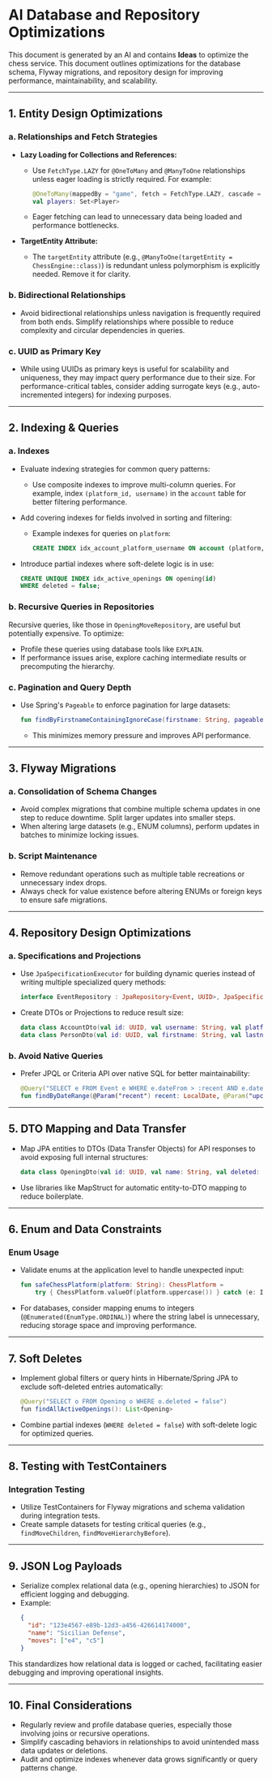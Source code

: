 # AI Database and Repository Optimizations

This document is generated by an AI and contains **Ideas** to optimize the chess service.
This document outlines optimizations for the database schema, Flyway migrations, and repository design for improving performance, maintainability, and scalability.

---

## **1. Entity Design Optimizations**

### a. Relationships and Fetch Strategies
- **Lazy Loading for Collections and References:**
    - Use `FetchType.LAZY` for `@OneToMany` and `@ManyToOne` relationships unless eager loading is strictly required. For example:
      ```kotlin
      @OneToMany(mappedBy = "game", fetch = FetchType.LAZY, cascade = [CascadeType.ALL])
      val players: Set<Player>
      ```
    - Eager fetching can lead to unnecessary data being loaded and performance bottlenecks.

- **TargetEntity Attribute:**
    - The `targetEntity` attribute (e.g., `@ManyToOne(targetEntity = ChessEngine::class)`) is redundant unless polymorphism is explicitly needed. Remove it for clarity.

### b. Bidirectional Relationships
- Avoid bidirectional relationships unless navigation is frequently required from both ends. Simplify relationships where possible to reduce complexity and circular dependencies in queries.

### c. UUID as Primary Key
- While using UUIDs as primary keys is useful for scalability and uniqueness, they may impact query performance due to their size. For performance-critical tables, consider adding surrogate keys (e.g., auto-incremented integers) for indexing purposes.

---

## **2. Indexing & Queries**

### a. Indexes
- Evaluate indexing strategies for common query patterns:
    - Use composite indexes to improve multi-column queries. For example, index `(platform_id, username)` in the `account` table for better filtering performance.

- Add covering indexes for fields involved in sorting and filtering:
    - Example indexes for queries on `platform`:
      ```sql
      CREATE INDEX idx_account_platform_username ON account (platform, username);
      ```

- Introduce partial indexes where soft-delete logic is in use:
    ```sql
    CREATE UNIQUE INDEX idx_active_openings ON opening(id)
    WHERE deleted = false;
    ```

### b. Recursive Queries in Repositories
Recursive queries, like those in `OpeningMoveRepository`, are useful but potentially expensive. To optimize:
- Profile these queries using database tools like `EXPLAIN`.
- If performance issues arise, explore caching intermediate results or precomputing the hierarchy.

### c. Pagination and Query Depth
- Use Spring's `Pageable` to enforce pagination for large datasets:
    ```kotlin
    fun findByFirstnameContainingIgnoreCase(firstname: String, pageable: Pageable): List<Person>
    ```
    - This minimizes memory pressure and improves API performance.

---

## **3. Flyway Migrations**

### a. Consolidation of Schema Changes
- Avoid complex migrations that combine multiple schema updates in one step to reduce downtime. Split larger updates into smaller steps.
- When altering large datasets (e.g., ENUM columns), perform updates in batches to minimize locking issues.

### b. Script Maintenance
- Remove redundant operations such as multiple table recreations or unnecessary index drops.
- Always check for value existence before altering ENUMs or foreign keys to ensure safe migrations.

---

## **4. Repository Design Optimizations**

### a. Specifications and Projections
- Use `JpaSpecificationExecutor` for building dynamic queries instead of writing multiple specialized query methods:
    ```kotlin
    interface EventRepository : JpaRepository<Event, UUID>, JpaSpecificationExecutor<Event>
    ```

- Create DTOs or Projections to reduce result size:
  ```kotlin
  data class AccountDto(val id: UUID, val username: String, val platform: ChessPlatform)
  data class PersonDto(val id: UUID, val firstname: String, val lastname: String, val accounts: List<AccountDto>)
  ```

### b. Avoid Native Queries
- Prefer JPQL or Criteria API over native SQL for better maintainability:
    ```kotlin
    @Query("SELECT e FROM Event e WHERE e.dateFrom > :recent AND e.dateTo < :upcoming")
    fun findByDateRange(@Param("recent") recent: LocalDate, @Param("upcoming") upcoming: LocalDate): List<Event>
    ```

---

## **5. DTO Mapping and Data Transfer**

- Map JPA entities to DTOs (Data Transfer Objects) for API responses to avoid exposing full internal structures:
  ```kotlin
  data class OpeningDto(val id: UUID, val name: String, val deleted: Boolean)
  ```

- Use libraries like MapStruct for automatic entity-to-DTO mapping to reduce boilerplate.

---

## **6. Enum and Data Constraints**

### Enum Usage
- Validate enums at the application level to handle unexpected input:
    ```kotlin
    fun safeChessPlatform(platform: String): ChessPlatform =
        try { ChessPlatform.valueOf(platform.uppercase()) } catch (e: IllegalArgumentException) { ChessPlatform.UNKNOWN }
    ```

- For databases, consider mapping enums to integers (`@Enumerated(EnumType.ORDINAL)`) where the string label is unnecessary, reducing storage space and improving performance.

---

## **7. Soft Deletes**

- Implement global filters or query hints in Hibernate/Spring JPA to exclude soft-deleted entries automatically:
  ```java
  @Query("SELECT o FROM Opening o WHERE o.deleted = false")
  fun findAllActiveOpenings(): List<Opening>
  ```

- Combine partial indexes (`WHERE deleted = false`) with soft-delete logic for optimized queries.

---

## **8. Testing with TestContainers**

### Integration Testing
- Utilize TestContainers for Flyway migrations and schema validation during integration tests.
- Create sample datasets for testing critical queries (e.g., `findMoveChildren`, `findMoveHierarchyBefore`).

---

## **9. JSON Log Payloads**

- Serialize complex relational data (e.g., opening hierarchies) to JSON for efficient logging and debugging.
- Example:
    ```json
    {
      "id": "123e4567-e89b-12d3-a456-426614174000",
      "name": "Sicilian Defense",
      "moves": ["e4", "c5"]
    }
    ```

This standardizes how relational data is logged or cached, facilitating easier debugging and improving operational insights.

---

## **10. Final Considerations**

- Regularly review and profile database queries, especially those involving joins or recursive operations.
- Simplify cascading behaviors in relationships to avoid unintended mass data updates or deletions.
- Audit and optimize indexes whenever data grows significantly or query patterns change.
